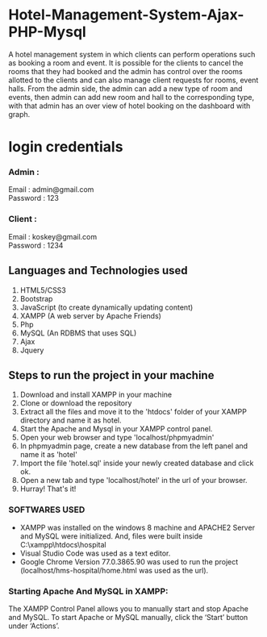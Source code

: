 # Hotel-Management-System-Ajax-PHP-Mysql

 A hotel management system in which clients can perform operations such as booking a room and event. It is possible for the clients to cancel the rooms that they had booked and the admin has control over the rooms allotted to the clients and can also manage client requests for rooms, event halls. From the admin side, the admin can add a new type of room and events, then admin can add new room and hall to the corresponding type, with that admin has an over view of hotel booking on the dashboard with graph.


<h1>login credentials</h1>
 <h3>Admin :</h3>
   <p>Email : admin@gmail.com<br>Password : 123</p>
 <h3>Client :</h3>
   <p>Email : koskey@gmail.com<br>Password : 1234</p>


  

## Languages and Technologies used
1. HTML5/CSS3
2. Bootstrap
3. JavaScript (to create dynamically updating content)
4. XAMPP (A web server by Apache Friends)
5. Php
6. MySQL (An RDBMS that uses SQL)
7. Ajax
8. Jquery



## Steps to run the project in your machine
1. Download and install XAMPP in your machine
2. Clone or download the repository
3. Extract all the files and move it to the 'htdocs' folder of your XAMPP directory and name it as hotel.
4. Start the Apache and Mysql in your XAMPP control panel.
5. Open your web browser and type 'localhost/phpmyadmin'
6. In phpmyadmin page, create a new database from the left panel and name it as 'hotel'
7. Import the file 'hotel.sql' inside your newly created database and click ok.
8. Open a new tab and type 'localhost/hotel' in the url of your browser.
10. Hurray! That's it!
    
### SOFTWARES USED
  - XAMPP was installed on the windows 8 machine and APACHE2 Server and MySQL were initialized. And, files were built inside C:\xampp\htdocs\hospital
  - Visual Studio Code was used as a text editor.
  - Google Chrome Version 77.0.3865.90 was used to run the project (localhost/hms-hospital/home.html was used as the url).
  

### Starting Apache And MySQL in XAMPP:
  The XAMPP Control Panel allows you to manually start and stop Apache and MySQL. To start Apache or MySQL manually, click the ‘Start’ button under ‘Actions’.
  
  
